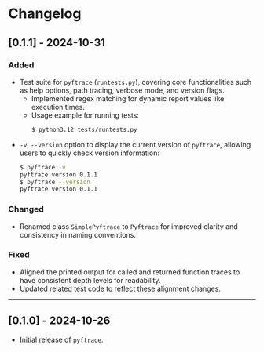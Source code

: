 # Changelog

## [0.1.1] - 2024-10-31

### Added
- Test suite for `pyftrace` (`runtests.py`), covering core functionalities such as help options, path tracing, verbose mode, and version flags. 
  - Implemented regex matching for dynamic report values like execution times.
  - Usage example for running tests:
    ```bash
    $ python3.12 tests/runtests.py
    ```
- `-v`, `--version` option to display the current version of `pyftrace`, allowing users to quickly check version information:
    ```bash
    $ pyftrace -v
    pyftrace version 0.1.1
    $ pyftrace --version
    pyftrace version 0.1.1
    ```

### Changed
- Renamed class `SimplePyftrace` to `Pyftrace` for improved clarity and consistency in naming conventions.

### Fixed
- Aligned the printed output for called and returned function traces to have consistent depth levels for readability.
- Updated related test code to reflect these alignment changes.

---

## [0.1.0] - 2024-10-26

- Initial release of `pyftrace`.
